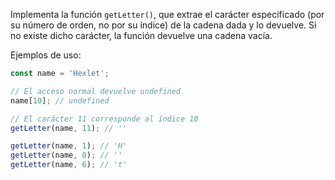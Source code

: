 
Implementa la función `getLetter()`, que extrae el carácter especificado (por su número de orden, no por su índice) de la cadena dada y lo devuelve. Si no existe dicho carácter, la función devuelve una cadena vacía.

Ejemplos de uso:

```javascript
const name = 'Hexlet';

// El acceso normal devuelve undefined
name[10]; // undefined

// El carácter 11 corresponde al índice 10
getLetter(name, 11); // ''

getLetter(name, 1); // 'H'
getLetter(name, 0); // ''
getLetter(name, 6); // 't'
```
